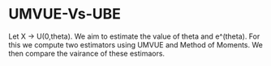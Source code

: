 # UMVUE-Vs-UBE
Let X -> U(0,theta).
We aim to estimate the value of theta and e^(theta).
For this we compute two estimators using UMVUE and Method of Moments.
We then compare the vairance of these estimaors.
